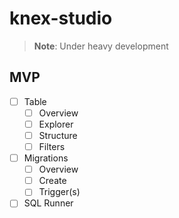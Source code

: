 # knex-studio

> **Note**: Under heavy development

## MVP

- [ ] Table
  - [ ] Overview
  - [ ] Explorer
  - [ ] Structure
  - [ ] Filters
- [ ] Migrations
  - [ ] Overview
  - [ ] Create
  - [ ] Trigger(s)
- [ ] SQL Runner
